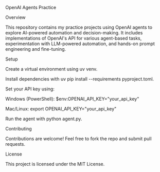 OpenAI Agents Practice

Overview

This repository contains my practice projects using OpenAI agents to explore AI-powered automation and decision-making. It includes implementations of OpenAI's API for various agent-based tasks, experimentation with LLM-powered automation, and hands-on prompt engineering and fine-tuning.

Setup

Create a virtual environment using uv venv.

Install dependencies with uv pip install --requirements pyproject.toml.

Set your API key using:

Windows (PowerShell): $env:OPENAI_API_KEY="your_api_key"

Mac/Linux: export OPENAI_API_KEY="your_api_key"

Run the agent with python agent.py.

Contributing

Contributions are welcome! Feel free to fork the repo and submit pull requests.

License

This project is licensed under the MIT License.